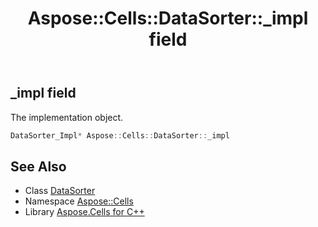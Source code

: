 ﻿---
title: Aspose::Cells::DataSorter::_impl field
linktitle: _impl
second_title: Aspose.Cells for C++ API Reference
description: 'Aspose::Cells::DataSorter::_impl field. The implementation object in C++.'
type: docs
weight: 3000
url: /cpp/aspose.cells/datasorter/_impl/
---
## _impl field


The implementation object.

```cpp
DataSorter_Impl* Aspose::Cells::DataSorter::_impl
```

## See Also

* Class [DataSorter](../)
* Namespace [Aspose::Cells](../../)
* Library [Aspose.Cells for C++](../../../)
